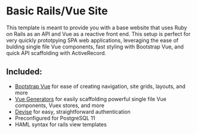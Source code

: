 # Basic Rails/Vue Site

This template is meant to provide you with a base website that uses Ruby on Rails as an API and Vue as a reactive front end. This setup is perfect for very quickly prototpying SPA web applications, leveraging the ease of bulding single file Vue components, fast styling with Bootstrap Vue, and quick API scaffolding with ActiveRecord.

## Included:

* [Bootstrap Vue](https://bootstrap-vue.js.org/) for ease of creating navigation, site grids, layouts, and more
* [Vue Generators](https://github.com/GoodMeasuresLLC/vue-generators) for easily scaffolding powerful single file Vue components, Vuex stores, and more
* [Devise](https://github.com/heartcombo/devise) for easy, straightforward authentication
* Preconfigured for PostgreSQL 11
* HAML syntax for rails view templates
